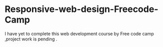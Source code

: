 # Responsive-web-design-Freecode-Camp
I have yet to complete this web development course by Free code camp ,project work is pending
.
